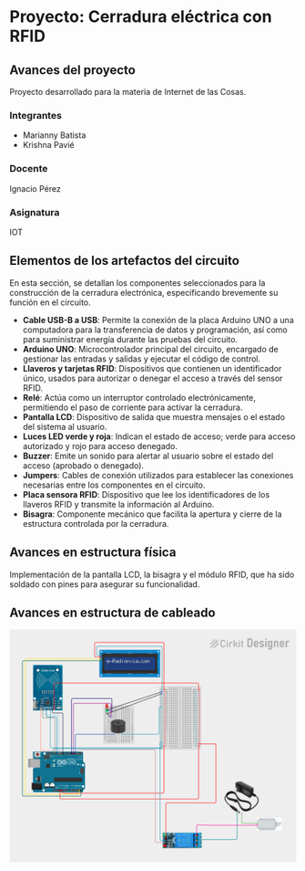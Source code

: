 # Proyecto: Cerradura eléctrica con RFID

## Avances del proyecto

Proyecto desarrollado para la materia de Internet de las Cosas.

### Integrantes

- Marianny Batista
- Krishna Pavié

### Docente

Ignacio Pérez

### Asignatura

IOT

## Elementos de los artefactos del circuito

En esta sección, se detallan los componentes seleccionados para la construcción de la cerradura electrónica, especificando brevemente su función en el circuito.

- **Cable USB-B a USB**: Permite la conexión de la placa Arduino UNO a una computadora para la transferencia de datos y programación, así como para suministrar energía durante las pruebas del circuito.
- **Arduino UNO**: Microcontrolador principal del circuito, encargado de gestionar las entradas y salidas y ejecutar el código de control.
- **Llaveros y tarjetas RFID**: Dispositivos que contienen un identificador único, usados para autorizar o denegar el acceso a través del sensor RFID.
- **Relé**: Actúa como un interruptor controlado electrónicamente, permitiendo el paso de corriente para activar la cerradura.
- **Pantalla LCD**: Dispositivo de salida que muestra mensajes o el estado del sistema al usuario.
- **Luces LED verde y roja**: Indican el estado de acceso; verde para acceso autorizado y rojo para acceso denegado.
- **Buzzer**: Emite un sonido para alertar al usuario sobre el estado del acceso (aprobado o denegado).
- **Jumpers**: Cables de conexión utilizados para establecer las conexiones necesarias entre los componentes en el circuito.
- **Placa sensora RFID**: Dispositivo que lee los identificadores de los llaveros RFID y transmite la información al Arduino.
- **Bisagra**: Componente mecánico que facilita la apertura y cierre de la estructura controlada por la cerradura.

## Avances en estructura física

Implementación de la pantalla LCD, la bisagra y el módulo RFID, que ha sido soldado con pines para asegurar su funcionalidad.

## Avances en estructura de cableado

![Avances](image/circuit_image.png)
